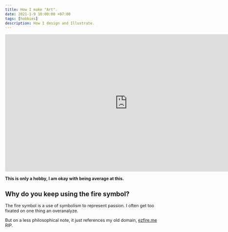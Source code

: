 ```yaml
---
title: How I make "Art".
date: 2021-1-9 10:00:00 +07:00
tags: [hobbies]
description: How I design and Illustrate.
---
```


<iframe style="border: 1px solid rgba(0, 0, 0, 0.1);" width="800" height="450" src="https://www.figma.com/embed?embed_host=share&url=https%3A%2F%2Fwww.figma.com%2Ffile%2F7MuSbhropPG2zjb1RTcSVA%2Flogo-drawing-board%3Fnode-id%3D0%253A1" allowfullscreen></iframe>

**This is only a hobby, I am okay with being average at this.**

## Why do you keep using the fire symbol?

The fire symbol is a use of symbolism to represent passion. I often get too fixated on one thing an overanalyze.

 But on a less philosophical note, it just references my old domain, [ezfire.me](https://ezfire.me) RIP.